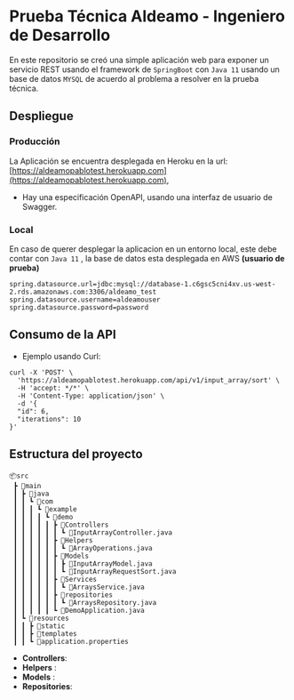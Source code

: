 # Prueba Técnica Aldeamo - Ingeniero de Desarrollo
En este repositorio se creó una simple aplicación web para exponer un servicio REST usando el framework de `SpringBoot` con `Java 11` usando un base de datos `MYSQL` de acuerdo al problema a resolver en la prueba técnica.

## Despliegue

### Producción
La Aplicación se encuentra desplegada en Heroku en la url: [https://aldeamopablotest.herokuapp.com](https://aldeamopablotest.herokuapp.com), 
* Hay una especificación OpenAPI, usando una interfaz de usuario de Swagger.

### Local
En caso de querer desplegar la aplicacion en un entorno local, este debe contar con `Java 11` , la base de datos esta desplegada en AWS **(usuario de prueba)**

```
spring.datasource.url=jdbc:mysql://database-1.c6gsc5cni4xv.us-west-2.rds.amazonaws.com:3306/aldeamo_test
spring.datasource.username=aldeamouser
spring.datasource.password=password
```


## Consumo de la API

* Ejemplo usando Curl:
``` 
curl -X 'POST' \
  'https://aldeamopablotest.herokuapp.com/api/v1/input_array/sort' \
  -H 'accept: */*' \
  -H 'Content-Type: application/json' \
  -d '{
  "id": 6,
  "iterations": 10
}'
``` 

## Estructura del proyecto
``` 
📦src
 ┣ 📂main
 ┃ ┣ 📂java
 ┃ ┃ ┗ 📂com
 ┃ ┃ ┃ ┗ 📂example
 ┃ ┃ ┃ ┃ ┗ 📂demo
 ┃ ┃ ┃ ┃ ┃ ┣ 📂Controllers
 ┃ ┃ ┃ ┃ ┃ ┃ ┗ 📜InputArrayController.java
 ┃ ┃ ┃ ┃ ┃ ┣ 📂Helpers
 ┃ ┃ ┃ ┃ ┃ ┃ ┗ 📜ArrayOperations.java
 ┃ ┃ ┃ ┃ ┃ ┣ 📂Models
 ┃ ┃ ┃ ┃ ┃ ┃ ┣ 📜InputArrayModel.java
 ┃ ┃ ┃ ┃ ┃ ┃ ┗ 📜InputArrayRequestSort.java
 ┃ ┃ ┃ ┃ ┃ ┣ 📂Services
 ┃ ┃ ┃ ┃ ┃ ┃ ┗ 📜ArraysService.java
 ┃ ┃ ┃ ┃ ┃ ┣ 📂repositories
 ┃ ┃ ┃ ┃ ┃ ┃ ┗ 📜ArraysRepository.java
 ┃ ┃ ┃ ┃ ┃ ┗ 📜DemoApplication.java
 ┃ ┗ 📂resources
 ┃ ┃ ┣ 📂static
 ┃ ┃ ┣ 📂templates
 ┃ ┃ ┗ 📜application.properties
```

* **Controllers**: 
* **Helpers** : 
* **Models** :
* **Repositories**: 
